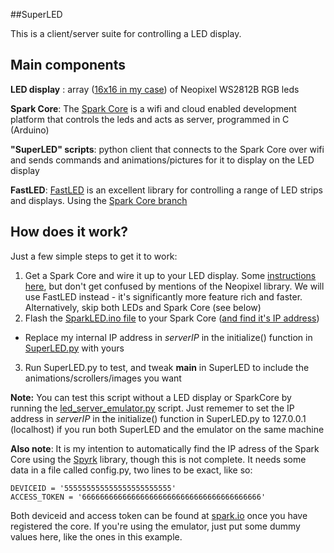 ##SuperLED

This is a client/server suite for controlling a LED display. 


## Main components
**LED display** : array ([16x16 in my case](http://rgb-123.com/product/1616-16-x-16-rgb-led-matrix/)) of Neopixel WS2812B RGB leds

**Spark Core**: The [Spark Core](http://spark.io) is a wifi and cloud enabled development platform that controls the leds and acts as server, programmed in C (Arduino)

**"SuperLED" scripts**: python client that connects to the Spark Core over wifi and sends commands and animations/pictures for it to display on the LED display

**FastLED**: [FastLED](http://fastled.io) is an excellent library for controlling a range of LED strips and displays. Using the [Spark Core branch](https://github.com/FastLED/FastLED/tree/sparkcore)

## How does it work?
Just a few simple steps to get it to work:

1. Get a Spark Core and wire it up to your LED display. Some [instructions here](https://community.spark.io/t/adafruit-neopixel-library-ported/1143/160), but don't get confused by mentions of the Neopixel library. We will use FastLED instead - it's significantly more feature rich and faster. Alternatively, skip both LEDs and Spark Core (see below)
2. Flash the [SparkLED.ino file](https://github.com/olesk75/SuperLED/blob/master/SparkCore/SparkLED.ino) to your Spark Core ([and find it's IP address](http://blog.spark.io/2014/03/11/spark-publish/))
- Replace my internal IP address in *serverIP* in the initialize() function in [SuperLED.py](https://github.com/olesk75/SuperLED/blob/master/SuperLED.py) with yours
3. Run SuperLED.py to test, and tweak __main__ in SuperLED to include the animations/scrollers/images you want

**Note:** You can test this script without a LED display or SparkCore by running the [led_server_emulator.py](https://github.com/olesk75/SuperLED/blob/master/Tools/led_server_emulator.py) script. Just rememer to set the IP address in *serverIP* in the initialize() function in SuperLED.py to 127.0.0.1 (localhost) if you run both SuperLED and the emulator on the same machine

**Also note**: It is my intention to automatically find the IP adress of the Spark Core using the [Spyrk](https://github.com/Alidron/spyrk) library, though this is not complete. It needs some data in a file called config.py, two lines to be exact, like so:
```
DEVICEID = '555555555555555555555555'
ACCESS_TOKEN = '6666666666666666666666666666666666666666'
```

Both deviceid and access token can be found at [spark.io](spark.io) once you have registered the core. If you're using the emulator, just put some dummy values here, like the ones in this example.
